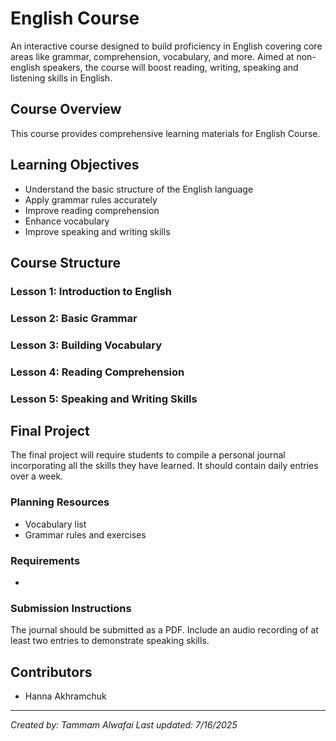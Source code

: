 # English Course

An interactive course designed to build proficiency in English covering core areas like grammar, comprehension, vocabulary, and more. Aimed at non-english speakers, the course will boost reading, writing, speaking and listening skills in English.

## Course Overview

This course provides comprehensive learning materials for English Course.

## Learning Objectives

- Understand the basic structure of the English language
- Apply grammar rules accurately
- Improve reading comprehension
- Enhance vocabulary
- Improve speaking and writing skills

## Course Structure

### Lesson 1: Introduction to English
### Lesson 2: Basic Grammar
### Lesson 3: Building Vocabulary
### Lesson 4: Reading Comprehension
### Lesson 5: Speaking and Writing Skills

## Final Project

The final project will require students to compile a personal journal incorporating all the skills they have learned. It should contain daily entries over a week.

### Planning Resources

- Vocabulary list
- Grammar rules and exercises

### Requirements

- 

### Submission Instructions

The journal should be submitted as a PDF. Include an audio recording of at least two entries to demonstrate speaking skills.

## Contributors

- Hanna Akhramchuk

---

*Created by: Tammam Alwafai*
*Last updated: 7/16/2025*